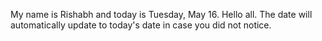 My name is Rishabh and today is Tuesday, May 16. Hello all. The date will automatically update to today's date in case you did not notice.
